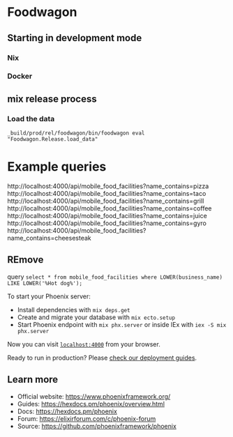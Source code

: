 # Foodwagon



## Starting in development mode

### Nix

### Docker

## mix release process


### Load the data
`_build/prod/rel/foodwagon/bin/foodwagon eval "Foodwagon.Release.load_data"`




# Example queries

http://localhost:4000/api/mobile_food_facilities?name_contains=pizza
http://localhost:4000/api/mobile_food_facilities?name_contains=taco
http://localhost:4000/api/mobile_food_facilities?name_contains=grill
http://localhost:4000/api/mobile_food_facilities?name_contains=coffee
http://localhost:4000/api/mobile_food_facilities?name_contains=juice
http://localhost:4000/api/mobile_food_facilities?name_contains=gyro
http://localhost:4000/api/mobile_food_facilities?name_contains=cheesesteak






















## REmove 

query `select * from mobile_food_facilities where LOWER(business_name) LIKE LOWER('%Hot dog%');`


To start your Phoenix server:

  * Install dependencies with `mix deps.get`
  * Create and migrate your database with `mix ecto.setup`
  * Start Phoenix endpoint with `mix phx.server` or inside IEx with `iex -S mix phx.server`

Now you can visit [`localhost:4000`](http://localhost:4000) from your browser.

Ready to run in production? Please [check our deployment guides](https://hexdocs.pm/phoenix/deployment.html).

## Learn more

  * Official website: https://www.phoenixframework.org/
  * Guides: https://hexdocs.pm/phoenix/overview.html
  * Docs: https://hexdocs.pm/phoenix
  * Forum: https://elixirforum.com/c/phoenix-forum
  * Source: https://github.com/phoenixframework/phoenix
